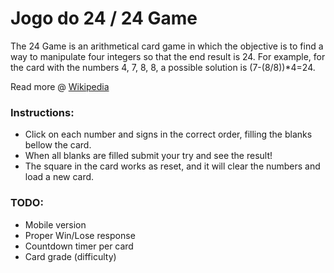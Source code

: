 # Jogo do 24 / 24 Game

The 24 Game is an arithmetical card game in which the objective is to find a way to manipulate four integers so that the end result is 24. For example, for the card with the numbers 4, 7, 8, 8, a possible solution is (7-(8/8))*4=24.

Read more @ [Wikipedia](https://en.wikipedia.org/wiki/24_Game)


### Instructions:
- Click on each number and signs in the correct order, filling the blanks bellow the card.
- When all blanks are filled submit your try and see the result!
- The square in the card works as reset, and it will clear the numbers and load a new card.


### TODO:
- Mobile version
- Proper Win/Lose response
- Countdown timer per card
- Card grade (difficulty)
